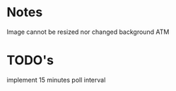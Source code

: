#  Notes
Image cannot be resized nor changed background ATM 

# TODO's
implement 15 minutes poll interval


